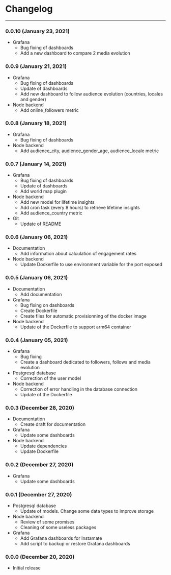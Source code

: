 # Changelog
---------

### 0.0.10 (January 23, 2021)
- Grafana
  - Bug fixing of dashboards
  - Add a new dashboard to compare 2 media evolution

### 0.0.9 (January 21, 2021)
- Grafana
  - Bug fixing of dashboards
  - Update of dashboards
  - Add new dashboard to follow audience evolution (countries, locales and gender)
- Node backend
  - Add online_followers metric

### 0.0.8 (January 18, 2021)
- Grafana
  - Bug fixing of dashboards
- Node backend
  - Add audience_city, audience_gender_age, audience_locale metric

### 0.0.7 (January 14, 2021)
- Grafana
  - Bug fixing of dashboards
  - Update of dashboards
  - Add world map plugin
- Node backend
  - Add new model for lifetime insights
  - Add cron task (every 8 hours) to retrieve lifetime insights
  - Add audience_country metric
- Git
  - Update of README

### 0.0.6 (January 06, 2021)
- Documentation
  - Add information about calculation of engagement rates
- Node backend
  - Update Dockerfile to use environment variable for the port exposed

### 0.0.5 (January 06, 2021)
- Documentation
  - Add documentation
- Grafana
  - Bug fixing on dashboards
  - Create Dockerfile
  - Create files for automatic provisionning of the docker image
- Node backend
  - Update of the Dockerfile to support arm64 container

### 0.0.4 (January 05, 2021)
- Grafana
  - Bug fixing
  - Create a dashboard dedicated to followers, follows and media evolution
- Postgresql database
  - Correction of the user model
- Node backend
  - Correction of error handling in the database connection
  - Update of the Dockerfile

### 0.0.3 (December 28, 2020)
- Documentation
  - Create draft for documentation
- Grafana
  - Update some dashboards
- Node backend
  - Update dependencies
  - Update Dockerfile

### 0.0.2 (December 27, 2020)
- Grafana
  - Update some dashboards

### 0.0.1 (December 27, 2020)
- Postgresql database
  - Update of models. Change some data types to improve storage
- Node backend
  - Review of some promises
  - Cleaning of some useless packages
- Grafana
  - Add Grafana dashboards for Instamate
  - Add script to backup or restore Grafana dashboards

### 0.0.0 (December 20, 2020)
- Initial release
